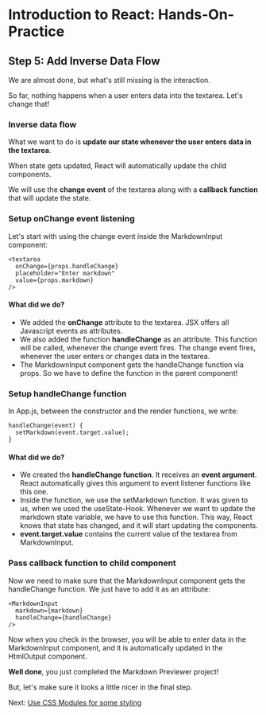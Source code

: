# Introduction to React: Hands-On-Practice

## Step 5: Add Inverse Data Flow

We are almost done, but what's still missing is the interaction.

So far, nothing happens when a user enters data into the textarea. Let's change that!

### Inverse data flow

What we want to do is **update our state whenever the user enters data in the textarea**.

When state gets updated, React will automatically update the child components.

We will use the **change event** of the textarea along with a **callback function** that will update the state.

### Setup onChange event listening
Let's start with using the change event inside the MarkdownInput component:
```
<textarea
  onChange={props.handleChange}
  placeholder="Enter markdown"
  value={props.markdown}
/>
```
#### What did we do?
* We added the **onChange** attribute to the textarea. JSX offers all Javascript events as attributes.
* We also added the function **handleChange** as an attribute. This function will be called, whenever the change event fires. The change event fires, whenever the user enters or changes data in the textarea.
* The MarkdownInput component gets the handleChange function via props. So we have to define the function in the parent component!

### Setup handleChange function
 In App.js, between the constructor and the render functions, we write:
```
handleChange(event) {
  setMarkdown(event.target.value);
}
```
#### What did we do?
* We created the **handleChange function**. It receives an **event argument**. React automatically gives this argument to event listener functions like this one.
* Inside the function, we use the setMarkdown function. It was given to us, when we used the useState-Hook. Whenever we want to update the markdown state variable, we have to use this function. This way, React knows that state has changed, and it will start updating the components.
* **event.target.value** contains the current value of the textarea from MarkdownInput.

### Pass callback function to child component

Now we need to make sure that the MarkdownInput component gets the handleChange function. We just have to add it as an attribute:
```
<MarkdownInput
  markdown={markdown}
  handleChange={handleChange}
/>
```

Now when you check in the browser, you will be able to enter data in the MarkdownInput component, and it is automatically updated in the HtmlOutput component.

**Well done**, you just completed the Markdown Previewer project!

But, let's make sure it looks a little nicer in the final step.

Next: [Use CSS Modules for some styling](tutorial-step6.md)